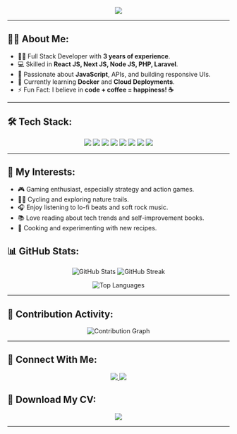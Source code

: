 <!-- Header Section -->
<p align="center">
  <img src="https://readme-typing-svg.herokuapp.com?size=20&duration=5000&color=42A5F5&center=true&vCenter=true&lines=Hi+there!+I'm+Md.+Jamil+Hossain+👋;Full+Stack+Developer+🚀;I+❤+React+%26+Node.js+%26+PHP+And+Laravel;Welcome+to+my+GitHub+Profile!">
</p>

---

<!-- About Me Section -->
## 👨‍💻 About Me:
- 🧑‍💼 Full Stack Developer with **3 years of experience**.
- 💻 Skilled in **React JS, Next JS, Node JS, PHP, Laravel**.
- 🎯 Passionate about **JavaScript**, APIs, and building responsive UIs.
- 🌱 Currently learning **Docker** and **Cloud Deployments**.
- ⚡ Fun Fact: I believe in **code + coffee = happiness! ☕**

---

<!-- Skills Section -->
## 🛠️ Tech Stack:
<p align="center">
  <img src="https://img.shields.io/badge/JavaScript-323330?style=flat&logo=javascript&logoColor=F7DF1E" />
  <img src="https://img.shields.io/badge/React-20232A?style=flat&logo=react&logoColor=61DAFB" />
  <img src="https://img.shields.io/badge/Node.js-339933?style=flat&logo=node.js&logoColor=white" />
  <img src="https://img.shields.io/badge/Next.js-000000?style=flat&logo=nextdotjs&logoColor=white" />
  <img src="https://img.shields.io/badge/PHP-777BB4?style=flat&logo=php&logoColor=white" />
  <img src="https://img.shields.io/badge/Laravel-FF2D20?style=flat&logo=laravel&logoColor=white" />
  <img src="https://img.shields.io/badge/MySQL-00000F?style=flat&logo=mysql&logoColor=white" />
  <img src="https://img.shields.io/badge/Git-F05032?style=flat&logo=git&logoColor=white" />
</p>

---

## 🌟 My Interests:
- 🎮 Gaming enthusiast, especially strategy and action games.
- 🚴‍♂️ Cycling and exploring nature trails.
- 🎧 Enjoy listening to lo-fi beats and soft rock music.
- 📚 Love reading about tech trends and self-improvement books.
- 🍳 Cooking and experimenting with new recipes.

<!-- GitHub Stats Section -->
## 📊 GitHub Stats:
<p align="center">
  <img src="https://github-readme-stats.vercel.app/api?username=jamilhossain1997&show_icons=true&theme=radical&count_private=true" alt="GitHub Stats">
  <img src="https://github-readme-streak-stats.herokuapp.com?user=jamilhossain1997&theme=radical&hide_border=true" alt="GitHub Streak">
</p>

<!-- Most Used Languages -->
<p align="center">
  <img src="https://github-readme-stats.vercel.app/api/top-langs/?username=jamilhossain1997&layout=compact&theme=radical" alt="Top Languages">
</p>

---

<!-- Contributions Graph -->
## 🚀 Contribution Activity:
<p align="center">
  <img src="https://github-readme-activity-graph.vercel.app/graph?username=jamilhossain1997&theme=react-dark&hide_border=true" alt="Contribution Graph">
</p>

---

<!-- Contact Section -->
## 🔗 Connect With Me:
<p align="center">
  <a href="https://www.linkedin.com/in/jamil-hossain-259819219/" target="_blank">
    <img src="https://img.shields.io/badge/LinkedIn-0077B5?style=flat&logo=linkedin&logoColor=white" />
  </a>
  <a href="mailto:jamilhossain4792@gmail.com" target="_blank">
    <img src="https://img.shields.io/badge/Email-D14836?style=flat&logo=gmail&logoColor=white" />
  </a>
</p>

## 📄 Download My CV:
<p align="center">
  <a href="https://drive.google.com/file/d/19pXyV9DNovkCZ-QPLRQLoI4k_IZ4ttrH/view?usp=sharing" download target="_blank">
    <img src="https://img.shields.io/badge/Download%20CV-0077B5?style=for-the-badge&logo=googledrive&logoColor=white" />
  </a>
</p>


---
